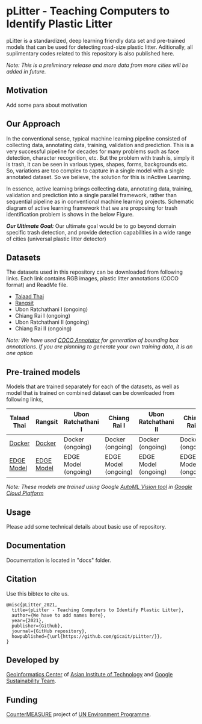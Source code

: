 # pLitter - Teaching Computers to Identify Plastic Litter

pLitter is a standardized, deep learning friendly data set and pre-trained models that can be used for detecting road-size plastic litter. Aditionally, all suplimentary codes related to this repository is also published here.

_Note: This is a preliminary release and more data from more cities will be added in future._

## Motivation

Add some para about motivation

## Our Approach

In the conventional sense, typical machine learning pipeline consisted of collecting data, annotating data, training, validation and prediction. This is a very successful pipeline for decades for many problems such as face detection, character recognition, etc. But the problem with trash is, simply it is trash, it can be seen in various types, shapes, forms, backgrounds etc. So, variations are too complex to capture in a single model with a single annotated dataset. So we believe, the solution for this is inActive Learning.

In essence, active learning brings collecting data, annotating data, training, validation and prediction into a single parallel framework, rather than sequential pipeline as in conventional machine learning projects. Schematic diagram of active learning framework that we are proposing for trash identification problem is shows in the below Figure. 


**_Our Ultimate Goal:_** Our ultimate goal would be to go beyond domain specific trash detection, and provide detection capabilities in a wide range of cities (universal plastic litter detector)


## Datasets

The datasets used in this repository can be downloaded from following links. Each link contains RGB images, plastic litter annotations (COCO format) and ReadMe file.

* [Talaad Thai](#)
* [Rangsit](#)
* Ubon Ratchathani I (ongoing)
* Chiang Rai I (ongoing)
* Ubon Ratchathani II (ongoing)
* Chiang Rai II (ongoing)

*Note: We have used [COCO Annotator](https://github.com/jsbroks/coco-annotator) for generation of bounding box annotations. If you are planning to generate your own training data, it is an one option*

## Pre-trained models

Models that are trained separately for each of the datasets, as well as model that is trained on combined dataset can be downloaded from following links,

| Talaad Thai | Rangsit | Ubon Ratchathani I | Chiang Rai I | Ubon Ratchathani II | Chiang Rai II | <ins>Combined Dataset</ins> |
| --- | --- | --- | --- | --- | --- | --- |
| [Docker](#) | [Docker](#) | Docker (ongoing) | Docker (ongoing) | Docker (ongoing) | Docker (ongoing) | <ins>[Docker](#)</ins> |
| [EDGE Model](#) | [EDGE Model](#) | EDGE Model (ongoing) | EDGE Model (ongoing) | EDGE Model (ongoing) | EDGE Model (ongoing) | <ins>[EDGE Model](#)</ins> |

*Note: These models are trained using Google [AutoML Vision tool](https://cloud.google.com/automl) in [Google Cloud Platform](https://cloud.google.com/)*

## Usage

Please add some technical details about basic use of repository.

## Documentation
Documentation is located in "docs" folder.

## Citation

Use this bibtex to cite us.
```
@misc{pLitter_2021,
  title={pLitter - Teaching Computers to Identify Plastic Litter},
  author={We have to add names here},
  year={2021},
  publisher={Github},
  journal={GitHub repository},
  howpublished={\url{https://github.com/gicait/pLitter/}},
}
```

## Developed by

[Geoinformatics Center](www.geoinfo.ait.ac.th) of [Asian Institute of Technology](www.ait.ac.th) and [Google Sustainability Team](https://sustainability.google/).

## Funding

[CounterMEASURE](https://countermeasure.asia/) project of [UN Environment Programme](https://www.unep.org/).

